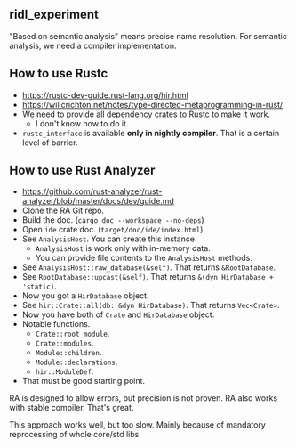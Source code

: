 ridl_experiment
---------------



"Based on semantic analysis" means precise name resolution.
For semantic analysis, we need a compiler implementation.



How to use Rustc
----------------
- https://rustc-dev-guide.rust-lang.org/hir.html
- https://willcrichton.net/notes/type-directed-metaprogramming-in-rust/
- We need to provide all dependency crates to Rustc to make it work.
  - I don't know how to do it.
- `rustc_interface` is available **only in nightly compiler**.
  That is a certain level of barrier.



How to use Rust Analyzer
------------------------
- https://github.com/rust-analyzer/rust-analyzer/blob/master/docs/dev/guide.md
- Clone the RA Git repo.
- Build the doc. (`cargo doc --workspace --no-deps`)
- Open `ide` crate doc. (`target/doc/ide/index.html`)
- See `AnalysisHost`. You can create this instance.
  - `AnalysisHost` is work only with in-memory data.
  - You can provide file contents to the `AnalysisHost` methods.
- See `AnalysisHost::raw_database(&self)`. That returns `&RootDatabase`.
- See `RootDatabase::upcast(&self)`. That returns `&(dyn HirDatabase + 'static)`.
- Now you got a `HirDatabase` object.
- See `hir::Crate::all(db: &dyn HirDatabase)`. That returns `Vec<Crate>`.
- Now you have both of `Crate` and `HirDatabase` object.
- Notable functions.
  - `Crate::root_module`.
  - `Crate::modules`.
  - `Module::children`.
  - `Module::declarations`.
  - `hir::ModuleDef`.
- That must be good starting point.

RA is designed to allow errors, but precision is not proven.
RA also works with stable compiler. That's great.

This approach works well, but too slow.
Mainly because of mandatory reprocessing of whole core/std libs.
